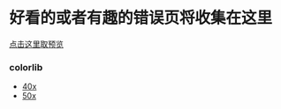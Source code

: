 # 好看的或者有趣的错误页将收集在这里
[点击这里取预览](https://hityb.github.io/nice-error-page-collection/)

### colorlib
- [40x](https://hityb.github.io/nice-error-page-collection/colorlib/40x.html)
- [50x](https://hityb.github.io/nice-error-page-collection/colorlib/50x.html)
